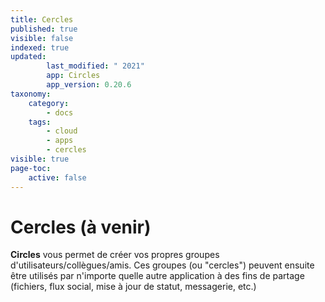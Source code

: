 ```yaml
---
title: Cercles
published: true
visible: false
indexed: true
updated:
        last_modified: " 2021"
        app: Circles
        app_version: 0.20.6
taxonomy:
    category:
        - docs
    tags:
        - cloud
        - apps
        - cercles
visible: true
page-toc:
    active: false
---
```


# Cercles (à venir)

**Circles** vous permet de créer vos propres groupes d'utilisateurs/collègues/amis. Ces groupes (ou "cercles") peuvent ensuite être utilisés par n'importe quelle autre application à des fins de partage (fichiers, flux social, mise à jour de statut, messagerie, etc.)
